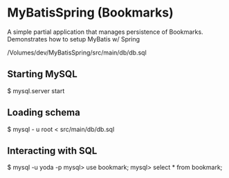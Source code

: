 # MyBatisSpring (Bookmarks)

A simple partial application that manages persistence of Bookmarks.
Demonstrates how to setup MyBatis w/ Spring

/Volumes/dev/MyBatisSpring/src/main/db/db.sql

## Starting MySQL 

$ mysql.server start

## Loading schema

$ mysql - u root < src/main/db/db.sql

## Interacting with SQL 

$ mysql -u yoda -p
mysql> use bookmark;
mysql> select * from bookmark;



